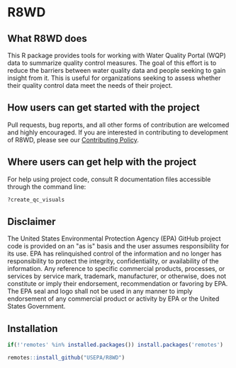 # R8WD


## What R8WD does

This R package provides tools for working with Water Quality Portal (WQP) data to summarize quality control measures. The goal of this effort is to reduce the barriers between water quality data and people seeking to gain insight from it. This is useful for organizations seeking to assess whether their quality control data meet the needs of their project.


## How users can get started with the project

Pull requests, bug reports, and all other forms of contribution are welcomed and highly encouraged. If you are interested in contributing to development of R8WD, please see our [Contributing Policy](https://github.com/USEPA/R8WD/blob/main/CONTRIBUTING.md).


## Where users can get help with the project

For help using project code, consult R documentation files accessible through the command line: 

```R
?create_qc_visuals
```



## Disclaimer

The United States Environmental Protection Agency (EPA) GitHub project code is provided on an "as is" basis and the user assumes responsibility for its use. EPA has relinquished control of the information and no longer has responsibility to protect the integrity, confidentiality, or availability of the information. Any reference to specific commercial products, processes, or services by service mark, trademark, manufacturer, or otherwise, does not constitute or imply their endorsement, recommendation or favoring by EPA. The EPA seal and logo shall not be used in any manner to imply endorsement of any commercial product or activity by EPA or the United States Government. 



## Installation

```R
if(!'remotes' %in% installed.packages()) install.packages('remotes')

remotes::install_github("USEPA/R8WD")
```


